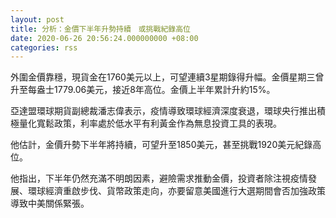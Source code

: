 ```yaml
---
layout: post
title: 分析：金價下半年升勢持續　或挑戰紀錄高位
date: 2020-06-26 20:56:24.000000000 +08:00
categories: rss
---
```


外圍金價靠穩，現貨金在1760美元以上，可望連續3星期錄得升幅。金價星期三曾升至每盎士1779.06美元，接近8年高位。金價上半年累計升約15%。

亞達盟環球期貨副總裁潘志偉表示，疫情導致環球經濟深度衰退，環球央行推出積極量化寬鬆政策，利率處於低水平有利黃金作為無息投資工具的表現。

他估計，金價升勢下半年將持續，可望升至1850美元，甚至挑戰1920美元紀錄高位。

他指出，下半年仍然充滿不明朗因素，避險需求推動金價，投資者除注視疫情發展、環球經濟重啟步伐、貨幣政策走向，亦要留意美國進行大選期間會否加強政策導致中美關係緊張。
